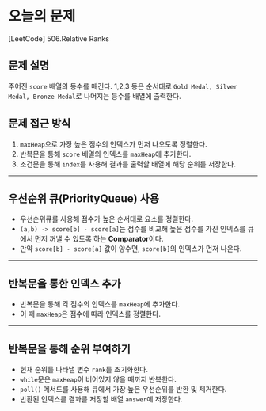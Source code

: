 # 오늘의 문제
[LeetCode] 506.Relative Ranks 

## 문제 설명
주어진 `score` 배열의 등수를 매긴다. 1,2,3 등은 순서대로 `Gold Medal, Silver Medal, Bronze Medal`로 나머지는 등수를 배열에 출력한다. 

## 문제 접근 방식 
1. `maxHeap`으로 가장 높은 점수의 인덱스가 먼저 나오도록 정렬한다.
2. 반복문을 통해 `score` 배열의 인덱스를 `maxHeap`에 추가한다.
3. 조건문을 통해 `index`를 사용해 결과를 출력할 배열에 해당 순위를 저장한다.
   
---

## 우선순위 큐(PriorityQueue) 사용
   - 우선순위큐를 사용해 점수가 높은 순서대로 요소를 정렬한다. 
   - `(a,b) -> score[b] - score[a]`는 점수를 비교해 높은 점수를 가진 인덱스를 큐에서 먼저 꺼낼 수 있도록 하는 **Comparator**이다. 
   - 만약 `score[b] - score[a]` 값이 양수면, `score[b]`의 인덱스가 먼저 나온다. 


---

## 반복문을 통한 인덱스 추가 
   - 반복문을 통해 각 점수의 인덱스를 `maxHeap`에 추가한다.
   - 이 때 `maxHeap`은 점수에 따라 인덱스를 정렬한다. 

---

## 반복문을 통해 순위 부여하기 
   - 현재 순위를 나타낼 변수 `rank`를 초기화한다.
   - `while`문은 `maxHeap`이 비어있지 않을 때까지 반복한다.
   - `poll()` 메서드를 사용해 큐에서 가장 높은 우선순위를 반환 및 제거한다.
   - 반환된 인덱스를 결과를 저장할 배열 `answer`에 저장한다. 
 






  
